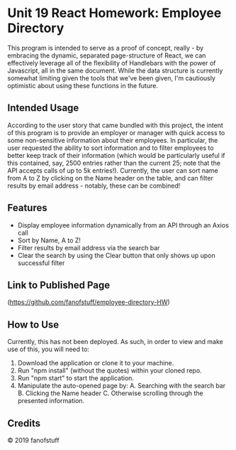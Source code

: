 # Unit 19 React Homework: Employee Directory

This program is intended to serve as a proof of concept, really - by embracing the dynamic, separated page-structure of React, we can effectively leverage all of the flexibility of Handlebars with the power of Javascript, all in the same document. While the data structure is currently somewhat limiting given the tools that we've been given, I'm cautiously optimistic about using these functions in the future. 

## Intended Usage

According to the user story that came bundled with this project, the intent of this program is to provide an employer or manager with quick access to some non-sensitive information about their employees. In particular, the user requested the ability to sort information and to filter employees to better keep track of their information (which would be particularly useful if this contained, say, 2500 entries rather than the current 25; note that the API accepts calls of up to 5k entries!). Currently, the user can sort name from A to Z by clicking on the Name header on the table, and can filter results by email address - notably, these can be combined! 

## Features

- Display employee information dynamically from an API through an Axios call
- Sort by Name, A to Z!
- Filter results by email address via the search bar
- Clear the search by using the Clear button that only shows up upon successful filter

## Link to Published Page

(https://github.com/fanofstuff/employee-directory-HW)

## How to Use

Currently, this has not been deployed. As such, in order to view and make use of this, you will need to: 
1. Download the application or clone it to your machine. 
2. Run "npm install" (without the quotes) within your cloned repo. 
3. Run "npm start" to start the application. 
4. Manipulate the auto-opened page by: 
     A. Searching with the search bar
     B. Clicking the Name header
     C. Otherwise scrolling through the presented information. 

## Credits

© 2019 fanofstuff
